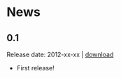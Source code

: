 #   News

##  0.1

Release date: 2012-xx-xx | [download](https://github.com/bheisig/DocPatch/tarball/0.1)

*   First release!
